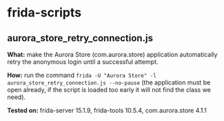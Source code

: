 # frida-scripts

## aurora_store_retry_connection.js
**What:** make the Aurora Store (com.aurora.store) application automatically retry the anonymous login until a successful attempt.  

**How:** run the command `frida -U "Aurora Store" -l aurora_store_retry_connection.js --no-pause` (the application must be open already, if the script is loaded too early it will not find the class we need).

**Tested on:** frida-server 15.1.9, frida-tools 10.5.4, com.aurora.store 4.1.1
